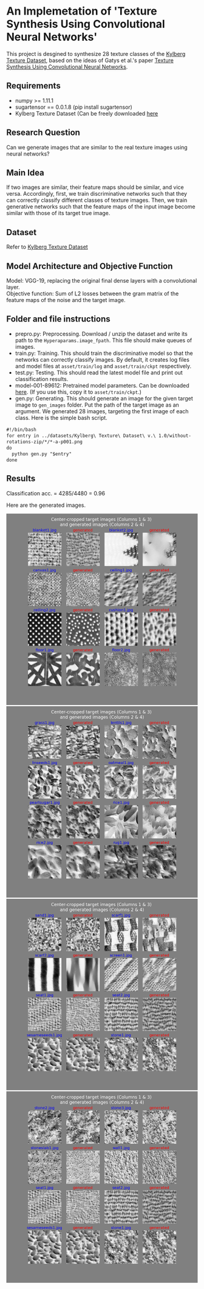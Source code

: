 # An Implemetation of 'Texture Synthesis Using Convolutional Neural Networks'
This project is desgined to synthesize 28 texture classes of the [Kylberg Texture Dataset](http://www.cb.uu.se/~gustaf/texture/), based on the ideas of Gatys et al.'s paper [Texture Synthesis Using Convolutional Neural Networks](https://arxiv.org/pdf/1505.07376v3.pdf). 

## Requirements
  * numpy >= 1.11.1
  * sugartensor == 0.0.1.8 (pip install sugartensor)
  * Kylberg Texture Dataset (Can be freely downloaded [here](http://www.cb.uu.se/~gustaf/texture/data/without-rotations-zip/)
	
## Research Question
Can we generate images that are similar to the real texture images using neural networks?

## Main Idea
If two images are similar, their feature maps should be similar, and vice versa. Accordingly, first, we train discriminative networks such that they can correctly classify different classes of texture images. Then, we train generative networks such that the feature maps of the input image become similar with those of its target true image.

## Dataset
Refer to [Kylberg Texture Dataset](http://www.cb.uu.se/~gustaf/texture/)

## Model Architecture and Objective Function

Model: VGG-19, replacing the original final dense layers with a convolutional layer.<br/>
Objective function: Sum of L2 losses between the gram matrix of the feature maps of the noise and the target image.

## Folder and file instructions
  * prepro.py: Preprocessing. Download / unzip the dataset and write its path to the `Hyperaparams.image_fpath`. This file should make queues of images.
  * train.py: Training. This should train the discriminative model so that the networks can correctly classify images. By default, it creates log files and model files at `asset/train/log` and `asset/train/ckpt` respectively.
  * test.py: Testing. This should read the latest model file and print out classification results.
  * model-001-89612: Pretrained model parameters. Can be downloaded [here](https://drive.google.com/open?id=0B5M-ed49qMsDLU9SV3A3VmczV0E).
    (If you use this, copy it to `asset/train/ckpt`.)
  * gen.py: Generating. This should generate an image for the given target image to `gen_images` folder. Put the path of the target image as an argument.
	    We generated 28 images, targeting the first image of each class. Here is the simple bash script.

```
#!/bin/bash
for entry in ../datasets/Kylberg\ Texture\ Dataset\ v.\ 1.0/without-rotations-zip/*/*-a-p001.png
do
  python gen.py "$entry"
done
```

## Results

Classification acc. = 4285/4480 = 0.96<br/>

Here are the generated images.

![collection_0](image_collection/collection_0.png?raw=true)
![collection_1](image_collection/collection_1.png?raw=true)
![collection_2](image_collection/collection_2.png?raw=true)
![collection_3](image_collection/collection_3.png?raw=true)





